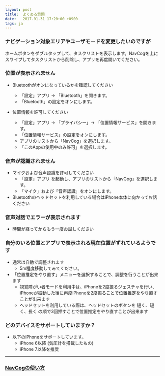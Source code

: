 ```yaml
---
layout: post
title:  よくある質問
date:   2017-01-31 17:20:00 +0900
tags: ja
---
```


<a name="Q1"></a>

### ナビゲーション対象エリアやユーザモードを変更したいのですが

ホームボタンをダブルタップして、タスクリストを表示します。NavCogを上にスワイプしてタスクリストから削除し、アプリを再度開いてください。


<a name="Q2"></a>

### 位置が表示されません

* Bluetoothがオンになっているかを確認してください
  * 「設定」アプリ -> 「Bluetooth」を開きます。
  * 「Bluetooth」の設定をオンにします。
  
* 位置情報を許可してください
  * 「設定」アプリ -> 「プライバシー」-> 「位置情報サービス」を開きます。
  * 「位置情報サービス」の設定をオンにします。
  * アプリのリストから「NavCog」を選択します。
  * 「このAppの使用中のみ許可」を選択します。

<a name="Q3"></a>

### 音声が認識されません
  
* マイクおよび音声認識を許可してください
  * 「設定」アプリ を起動し、アプリのリストから「NavCog」を選択します。
  * 「マイク」および「音声認識」をオンにします。
* Bluetoothのヘッドセットを利用している場合はiPhone本体に向かってお話ください

<a name="Q4"></a>

### 音声対話でエラーが表示されます
  
* 時間が経ってからもう一度お試しください
  
<a name="Q5"></a>

### 自分のいる位置とアプリで表示される現在位置がずれているようです
  
* 通常は自動で調整されます
  * 5m程度移動してみてください。
* 「位置推定をやり直す」メニューを選択することで、調整を行うことが出来ます
  * 視覚障がい者モードを利用中は、iPhoneを2度振るジェスチャを行い、iPhoneが振動した後に再度iPhoneを2度振ることで位置推定をやり直すことが出来ます
  * ヘッドセットを利用している際は、ヘッドセットのボタンを 短く、短く、長く の順で3回押すことで位置推定をやり直すことが出来ます
    
<a name="Q6"></a>

### どのデバイスをサポートしていますか？
* 以下のiPhoneをサポートしています。
  * iPhone 6以降 (気圧計を搭載したもの)
  * iPhone 7以降を推奨
  
-----

### [NavCogの使い方](/help-ja.html)
